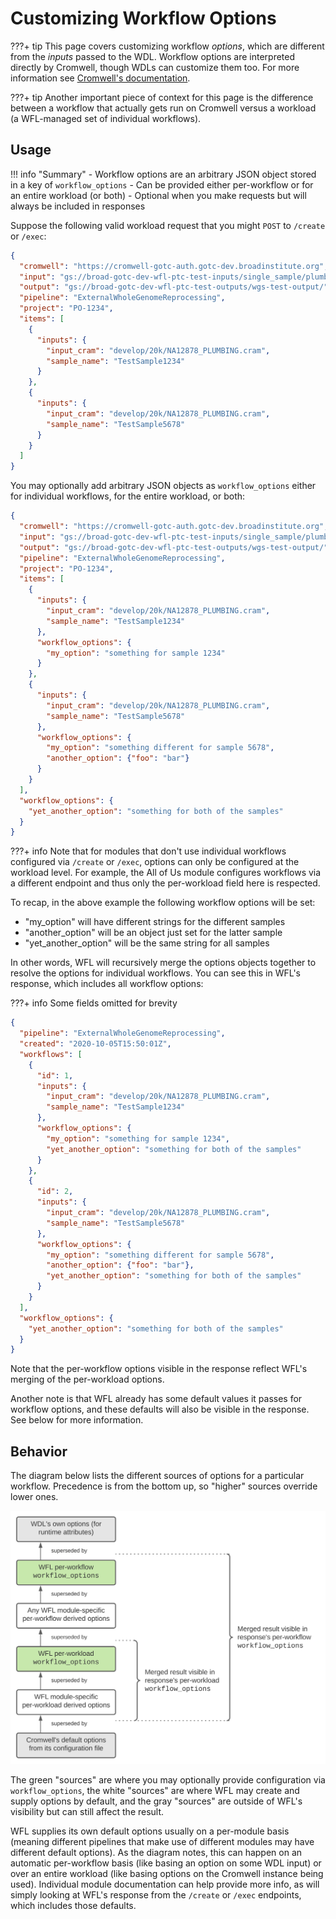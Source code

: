 # Customizing Workflow Options

???+ tip
    This page covers customizing workflow _options_, which are different from the 
    _inputs_ passed to the WDL. Workflow options are interpreted directly by Cromwell,
    though WDLs can customize them too. For more information see 
    [Cromwell's documentation](https://cromwell.readthedocs.io/en/stable/wf_options/Overview/).
    
???+ tip
    Another important piece of context for this page is the difference between a workflow
    that actually gets run on Cromwell versus a workload (a WFL-managed set of individual
    workflows).
    
## Usage

!!! info "Summary"
    - Workflow options are an arbitrary JSON object stored in a key of `workflow_options`
    - Can be provided either per-workflow or for an entire workload (or both)
    - Optional when you make requests but will always be included in responses

Suppose the following valid workload request that you might `POST` to `/create` or `/exec`:
```json
{
  "cromwell": "https://cromwell-gotc-auth.gotc-dev.broadinstitute.org",
  "input": "gs://broad-gotc-dev-wfl-ptc-test-inputs/single_sample/plumbing/truth",
  "output": "gs://broad-gotc-dev-wfl-ptc-test-outputs/wgs-test-output/",
  "pipeline": "ExternalWholeGenomeReprocessing",
  "project": "PO-1234",
  "items": [
    {
      "inputs": {
        "input_cram": "develop/20k/NA12878_PLUMBING.cram",
        "sample_name": "TestSample1234"
      }
    },
    {
      "inputs": {
        "input_cram": "develop/20k/NA12878_PLUMBING.cram",
        "sample_name": "TestSample5678"
      }
    }
  ]
}
```
You may optionally add arbitrary JSON objects as `workflow_options` either for individual
workflows, for the entire workload, or both:
```json
{
  "cromwell": "https://cromwell-gotc-auth.gotc-dev.broadinstitute.org",
  "input": "gs://broad-gotc-dev-wfl-ptc-test-inputs/single_sample/plumbing/truth",
  "output": "gs://broad-gotc-dev-wfl-ptc-test-outputs/wgs-test-output/",
  "pipeline": "ExternalWholeGenomeReprocessing",
  "project": "PO-1234",
  "items": [
    {
      "inputs": {
        "input_cram": "develop/20k/NA12878_PLUMBING.cram",
        "sample_name": "TestSample1234"
      },
      "workflow_options": {
        "my_option": "something for sample 1234"      
      }
    },
    {
      "inputs": {
        "input_cram": "develop/20k/NA12878_PLUMBING.cram",
        "sample_name": "TestSample5678"
      },
      "workflow_options": {
        "my_option": "something different for sample 5678",
        "another_option": {"foo": "bar"}      
      }
    }
  ],
  "workflow_options": {
    "yet_another_option": "something for both of the samples"  
  }
}
```
???+ info
    Note that for modules that don't use individual workflows
    configured via `/create` or `/exec`, options can only be
    configured at the workload level. For example, the All of
    Us module configures workflows via a different endpoint
    and thus only the per-workload field here is respected.

To recap, in the above example the following workflow options will be set:
- "my_option" will have different strings for the different samples
- "another_option" will be an object just set for the latter sample
- "yet_another_option" will be the same string for all samples

In other words, WFL will recursively merge the options objects together to
resolve the options for individual workflows. You can see this in WFL's
response, which includes all workflow options:

???+ info
    Some fields omitted for brevity

```json
{
  "pipeline": "ExternalWholeGenomeReprocessing",
  "created": "2020-10-05T15:50:01Z",
  "workflows": [
    {
      "id": 1,
      "inputs": {
        "input_cram": "develop/20k/NA12878_PLUMBING.cram",
        "sample_name": "TestSample1234"
      },
      "workflow_options": {
        "my_option": "something for sample 1234",
        "yet_another_option": "something for both of the samples"     
      }
    },
    {
      "id": 2,
      "inputs": {
        "input_cram": "develop/20k/NA12878_PLUMBING.cram",
        "sample_name": "TestSample5678"
      },
      "workflow_options": {
        "my_option": "something different for sample 5678",
        "another_option": {"foo": "bar"},
        "yet_another_option": "something for both of the samples"     
      }
    }
  ],
  "workflow_options": {
    "yet_another_option": "something for both of the samples"  
  }
}
```

Note that the per-workflow options visible in the response reflect WFL's
merging of the per-workload options.

Another note is that WFL already has some default values it passes for
workflow options, and these defaults will also be visible in the response.
See below for more information.

## Behavior
The diagram below lists the different sources of options for a particular
workflow. Precedence is from the bottom up, so "higher" sources override
lower ones.

![](./assets/option-precedence.svg)

The green "sources" are where you may optionally provide configuration
via `workflow_options`, the white "sources" are where WFL may create and
supply options by default, and the gray "sources" are outside of WFL's
visibility but can still affect the result.

WFL supplies its own default options usually on a per-module basis
(meaning different pipelines that make use of different modules may
have different default options). As the diagram notes, this can
happen on an automatic per-workflow basis (like basing an option on
some WDL input) or over an entire workload (like basing options
on the Cromwell instance being used). Individual module documentation
can help provide more info, as will simply looking at WFL's response
from the `/create` or `/exec` endpoints, which includes those defaults.
    